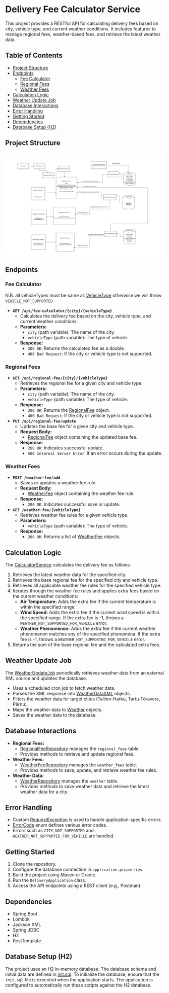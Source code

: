 # Delivery Fee Calculator Service

This project provides a RESTful API for calculating delivery fees based on city, vehicle type, and current weather conditions. It includes features to manage regional fees, weather-based fees, and retrieve the latest weather data.

## Table of Contents

- [Project Structure](#project-structure)
- [Endpoints](#endpoints)
    - [Fee Calculator](#fee-calculator)
    - [Regional Fees](#regional-fees)
    - [Weather Fees](#weather-fees)
- [Calculation Logic](#calculation-logic)
- [Weather Update Job](#weather-update-job)
- [Database Interactions](#database-interactions)
- [Error Handling](#error-handling)
- [Getting Started](#getting-started)
- [Dependencies](#dependencies)
- [Database Setup (H2)](#database-setup-h2)

## Project Structure
![img.png](img.png)
## Endpoints

### Fee Calculator
N.B. all vehicleTypes must be same as [VehicleType](src/main/java/fujitsu/delivery/application/model/VehicleType.java) otherwise we will throw `VEHICLE_NOT_SUPPORTED`
-   **`GET /api/fee-calculator/{city}/{vehicleType}`**
    -   Calculates the delivery fee based on the city, vehicle type, and current weather conditions.
    -   **Parameters:**
        -   `city` (path variable): The name of the city.
        -   `vehicleType` (path variable): The type of vehicle.
    -   **Response:**
        -   `200 OK`: Returns the calculated fee as a double.
        -   `400 Bad Request`: If the city or vehicle type is not supported.

### Regional Fees

-   **`GET /api/regional-fee/{city}/{vehicleType}`**
    -   Retrieves the regional fee for a given city and vehicle type.
    -   **Parameters:**
        -   `city` (path variable): The name of the city.
        -   `vehicleType` (path variable): The type of vehicle.
    -   **Response:**
        -   `200 OK`: Returns the [RegionalFee](src/main/java/fujitsu/delivery/application/model/RegionalFee.java) object.
        -   `400 Bad Request`: If the city or vehicle type is not supported.
-   **`PUT /api/regional-fee/update`**
    -   Updates the base fee for a given city and vehicle type.
    -   **Request Body:**
        -   [RegionalFee](src/main/java/fujitsu/delivery/application/model/RegionalFee.java) object containing the updated base fee.
    -   **Response:**
        -   `200 OK`: Indicates successful update.
        -   `500 Internal Server Error`: If an error occurs during the update.

### Weather Fees

-   **`POST /weather-fee/add`**
    -   Saves or updates a weather fee rule.
    -   **Request Body:**
        -   [WeatherFee](src/main/java/fujitsu/delivery/application/model/WeatherFee.java) object containing the weather fee rule.
    -   **Response:**
        -   `200 OK`: Indicates successful save or update.
-   **`GET /weather-fee/{vehicleType}`**
    -   Retrieves weather fee rules for a given vehicle type.
    -   **Parameters:**
        -   `vehicleType` (path variable): The type of vehicle.
    -   **Response:**
        -   `200 OK`: Returns a list of [WeatherFee](src/main/java/fujitsu/delivery/application/model/WeatherFee.java) objects.

## Calculation Logic

The [CalculatorService](src/main/java/fujitsu/delivery/application/service/CalculatorService.java) calculates the delivery fee as follows:

1.  Retrieves the latest weather data for the specified city.
2.  Retrieves the base regional fee for the specified city and vehicle type.
3.  Retrieves all applicable weather fee rules for the specified vehicle type.
4.  Iterates through the weather fee rules and applies extra fees based on the current weather conditions:
    -   **Air Temperature:** Adds the extra fee if the current temperature is within the specified range.
    -   **Wind Speed:** Adds the extra fee if the current wind speed is within the specified range. If the extra fee is -1, throws a `WEATHER_NOT_SUPPORTED_FOR_VEHICLE` error.
    -   **Weather Phenomenon:** Adds the extra fee if the current weather phenomenon matches any of the specified phenomena. If the extra fee is -1, throws a `WEATHER_NOT_SUPPORTED_FOR_VEHICLE` error.
5.  Returns the sum of the base regional fee and the calculated extra fees.

## Weather Update Job

The [WeatherUpdateJob](src/main/java/fujitsu/delivery/application/jobs/WeatherUpdateJob.java) periodically retrieves weather data from an external XML source and updates the database.

-   Uses a scheduled cron job to fetch weather data.
-   Parses the XML response into [WeatherDataXML](src/main/java/fujitsu/delivery/application/model/WeatherDataXML.java) objects.
-   Filters the weather data for target cities (Tallinn-Harku, Tartu-Tõravere, Pärnu).
-   Maps the weather data to [Weather](src/main/java/fujitsu/delivery/application/model/Weather.java) objects.
-   Saves the weather data to the database.

## Database Interactions

-   **Regional Fees:**
    -   [RegionalFeeRepository](src/main/java/fujitsu/delivery/application/repository/impl/RegionalFeeRepositoryImpl.java) manages the `regional_fees` table.
    -   Provides methods to retrieve and update regional fees.
-   **Weather Fees:**
    -   [WeatherFeeRepository](src/main/java/fujitsu/delivery/application/repository/impl/WeatherFeeRepositoryImpl.java) manages the `weather_fees` table.
    -   Provides methods to save, update, and retrieve weather fee rules.
-   **Weather Data:**
    -   [WeatherRepository](src/main/java/fujitsu/delivery/application/repository/impl/WeatherRepositoryImpl.java) manages the `weather` table.
    -   Provides methods to save weather data and retrieve the latest weather data for a city.

## Error Handling

-   Custom [RequestException](src/main/java/fujitsu/delivery/application/exception/RequestException.java) is used to handle application-specific errors.
-   [ErrorCode](src/main/java/fujitsu/delivery/application/exception/ErrorCode.java) enum defines various error codes.
-   Errors such as `CITY_NOT_SUPPORTED` and `WEATHER_NOT_SUPPORTED_FOR_VEHICLE` are handled.

## Getting Started

1.  Clone the repository.
2.  Configure the database connection in `application.properties`.
3.  Build the project using Maven or Gradle.
4.  Run the `DeliveryApplication` class.
5.  Access the API endpoints using a REST client (e.g., Postman).

## Dependencies

-   Spring Boot
-   Lombok
-   Jackson XML
-   Spring JDBC
-   H2
-   RestTemplate

## Database Setup (H2)

The project uses an H2 in-memory database.
The database schema and initial data are defined in [init.sql](src/main/resources/init.sql). To initialize the database, ensure that the `init.sql` file is executed when the application starts. The application is configured to automatically run these scripts against the H2 database.